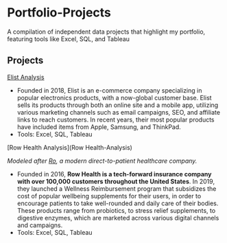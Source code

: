 # Portfolio-Projects

A compilation of independent data projects that highlight my portfolio, featuring tools like Excel, SQL, and Tableau

## Projects

[Elist Analysis](Elist-Analysis/)

- Founded in 2018, Elist is an e-commerce company specializing in popular electronics products, with a now-global customer base. Elist sells its products through both an online site and a mobile app, utilizing various marketing channels such as email campaigns, SEO, and affiliate links to reach customers. In recent years, their most popular products have included items from Apple, Samsung, and ThinkPad.
- Tools: Excel, SQL, Tableau

[Row Health Analysis](Row Health-Analysis)

*Modeled after [Ro](https://ro.co/weight-loss/?utm_campaign=20043830774&utm_content=147895441185&utm_source=google&utm_medium=cpc&gad=1&gclid=Cj0KCQjwqs6lBhCxARIsAG8YcDg3D6MWgcT7RUno1ydR6z_59qywyTtuoND7iGfQf5cU_nddz-_AYyUaAqENEALw_wcB), a modern direct-to-patient healthcare company.*

- Founded in 2016, **Row Health is a tech-forward insurance company with over 100,000 customers throughout the United States**. In 2019, they launched a Wellness Reimbursement program that subsidizes the cost of popular wellbeing supplements for their users, in order to encourage patients to take well-rounded and daily care of their bodies. These products range from probiotics, to stress relief supplements, to digestive enzymes, which are marketed across various digital channels and campaigns.
- Tools: Excel, SQL, Tableau
